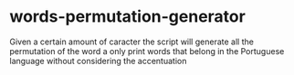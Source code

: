 # words-permutation-generator
Given a certain amount of caracter the script will generate all the permutation of the word a only print words that belong in the Portuguese language without considering the accentuation
